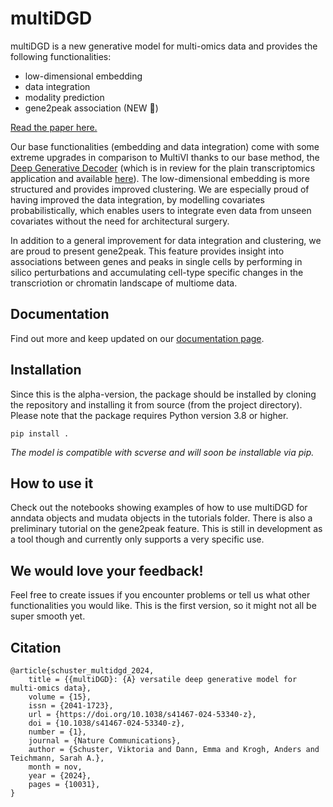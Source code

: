 # multiDGD

multiDGD is a new generative model for multi-omics data and provides the following functionalities:
- low-dimensional embedding
- data integration
- modality prediction
- gene2peak association (NEW :tada:)

[Read the paper here.](https://www.nature.com/articles/s41467-024-53340-z)

Our base functionalities (embedding and data integration) come with some extreme upgrades in comparison to MultiVI thanks to our base method, the [Deep Generative Decoder](https://arxiv.org/abs/2110.06672) (which is in review for the plain transcriptomics application and available [here](https://github.com/Center-for-Health-Data-Science/scDGD)). The low-dimensional embedding is more structured and provides improved clustering. We are especially proud of having improved the data integration, by modelling covariates probabilistically, which enables users to integrate even data from unseen covariates without the need for architectural surgery.

In addition to a general improvement for data integration and clustering, we are proud to present gene2peak. This feature provides insight into associations between genes and peaks in single cells by performing in silico perturbations and accumulating cell-type specific changes in the transcriotion or chromatin landscape of multiome data.

## Documentation

Find out more and keep updated on our [documentation page](https://multidgd.readthedocs.io/en/latest/).

## Installation

Since this is the alpha-version, the package should be installed by cloning the repository and installing it from source (from the project directory). Please note that the package requires Python version 3.8 or higher.

```
pip install .
```

*The model is compatible with scverse and will soon be installable via pip.*

## How to use it

Check out the notebooks showing examples of how to use multiDGD for anndata objects and mudata objects in the tutorials folder. There is also a preliminary tutorial on the gene2peak feature. This is still in development as a tool though and currently only supports a very specific use.

## We would love your feedback!

Feel free to create issues if you encounter problems or tell us what other functionalities you would like. This is the first version, so it might not all be super smooth yet.

## Citation

```
@article{schuster_multidgd_2024,
	title = {{multiDGD}: {A} versatile deep generative model for multi-omics data},
	volume = {15},
	issn = {2041-1723},
	url = {https://doi.org/10.1038/s41467-024-53340-z},
	doi = {10.1038/s41467-024-53340-z},
	number = {1},
	journal = {Nature Communications},
	author = {Schuster, Viktoria and Dann, Emma and Krogh, Anders and Teichmann, Sarah A.},
	month = nov,
	year = {2024},
	pages = {10031},
}
```

